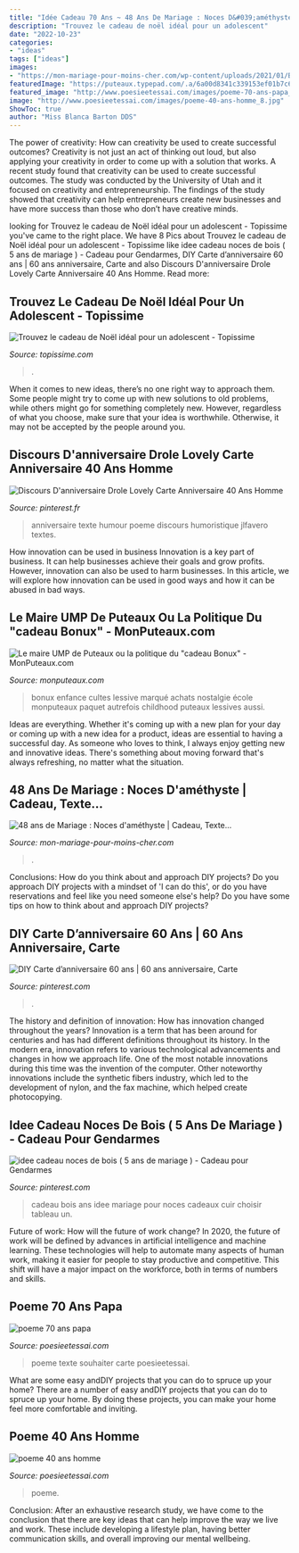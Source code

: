 ```yaml
---
title: "Idée Cadeau 70 Ans ~ 48 Ans De Mariage : Noces D&#039;améthyste"
description: "Trouvez le cadeau de noël idéal pour un adolescent"
date: "2022-10-23"
categories:
- "ideas"
tags: ["ideas"]
images:
- "https://mon-mariage-pour-moins-cher.com/wp-content/uploads/2021/01/B9A067DA-1CE7-4FEB-B443-3A2C0121C5B1-1024x435.png"
featuredImage: "https://puteaux.typepad.com/.a/6a00d8341c339153ef01b7c6dea7b3970b-600wi"
featured_image: "http://www.poesieetessai.com/images/poeme-70-ans-papa_6.jpg"
image: "http://www.poesieetessai.com/images/poeme-40-ans-homme_8.jpg"
ShowToc: true
author: "Miss Blanca Barton DDS"
---
```



The power of creativity: How can creativity be used to create successful outcomes?
Creativity is not just an act of thinking out loud, but also applying your creativity in order to come up with a solution that works. A recent study found that creativity can be used to create successful outcomes. The study was conducted by the University of Utah and it focused on creativity and entrepreneurship. The findings of the study showed that creativity can help entrepreneurs create new businesses and have more success than those who don’t have creative minds.

	

		
looking for Trouvez le cadeau de Noël idéal pour un adolescent - Topissime you've came to the right place. We have 8 Pics about Trouvez le cadeau de Noël idéal pour un adolescent - Topissime like idee cadeau noces de bois ( 5 ans de mariage ) - Cadeau pour Gendarmes, DIY Carte d’anniversaire 60 ans | 60 ans anniversaire, Carte and also Discours D&#039;anniversaire Drole Lovely Carte Anniversaire 40 Ans Homme. Read more:
		
    
## Trouvez Le Cadeau De Noël Idéal Pour Un Adolescent - Topissime

<img loading=lazy src="http://www.topissime.com/wp-content/uploads/2017/12/79b6b0aee0922f790acc745f5ddc8268.jpg" onerror="this.onerror=null;this.src='https://tse4.mm.bing.net/th?id=OIP.ebawruCSL3kKzHRfXdyCaAHaEK&amp;pid=15.1';" alt="Trouvez le cadeau de Noël idéal pour un adolescent - Topissime">

_Source: topissime.com_

>. 

	

When it comes to new ideas, there’s no one right way to approach them. Some people might try to come up with new solutions to old problems, while others might go for something completely new. However, regardless of what you choose, make sure that your idea is worthwhile. Otherwise, it may not be accepted by the people around you.

    
## Discours D&#039;anniversaire Drole Lovely Carte Anniversaire 40 Ans Homme

<img loading=lazy src="https://i.pinimg.com/736x/b6/85/8f/b6858fb4adb431d976aff6020519e1cb.jpg" onerror="this.onerror=null;this.src='https://tse2.mm.bing.net/th?id=OIP.jj3eaVxgzmky-1ZjSHdMbwHaFj&amp;pid=15.1';" alt="Discours D&#039;anniversaire Drole Lovely Carte Anniversaire 40 Ans Homme">

_Source: pinterest.fr_

>anniversaire texte humour poeme discours humoristique jlfavero textes. 

	

How innovation can be used in business
Innovation is a key part of business. It can help businesses achieve their goals and grow profits. However, innovation can also be used to harm businesses. In this article, we will explore how innovation can be used in good ways and how it can be abused in bad ways.

    
## Le Maire UMP De Puteaux Ou La Politique Du &quot;cadeau Bonux&quot; - MonPuteaux.com

<img loading=lazy src="https://puteaux.typepad.com/.a/6a00d8341c339153ef01b7c6dea7b3970b-600wi" onerror="this.onerror=null;this.src='https://tse3.mm.bing.net/th?id=OIP.aOo3WKWJltKztYsEC0ceeQHaJ7&amp;pid=15.1';" alt="Le maire UMP de Puteaux ou la politique du &quot;cadeau Bonux&quot; - MonPuteaux.com">

_Source: monputeaux.com_

>bonux enfance cultes lessive marqué achats nostalgie école monputeaux paquet autrefois childhood puteaux lessives aussi. 

	

Ideas are everything. Whether it's coming up with a new plan for your day or coming up with a new idea for a product, ideas are essential to having a successful day. As someone who loves to think, I always enjoy getting new and innovative ideas. There's something about moving forward that's always refreshing, no matter what the situation.

    
## 48 Ans De Mariage : Noces D&#039;améthyste | Cadeau, Texte...

<img loading=lazy src="https://mon-mariage-pour-moins-cher.com/wp-content/uploads/2021/01/B9A067DA-1CE7-4FEB-B443-3A2C0121C5B1-1024x435.png" onerror="this.onerror=null;this.src='https://tse1.mm.bing.net/th?id=OIP.x8sclUestT6kzQ0RxZEV_AHaDJ&amp;pid=15.1';" alt="48 ans de Mariage : Noces d&#039;améthyste | Cadeau, Texte...">

_Source: mon-mariage-pour-moins-cher.com_

>. 

	

Conclusions: How do you think about and approach DIY projects?
Do you approach DIY projects with a mindset of 'I can do this', or do you have reservations and feel like you need someone else's help? Do you have some tips on how to think about and approach DIY projects?

    
## DIY Carte D’anniversaire 60 Ans | 60 Ans Anniversaire, Carte

<img loading=lazy src="https://i.pinimg.com/736x/7f/c2/e0/7fc2e06e6bbd773f48006959d99ce326.jpg" onerror="this.onerror=null;this.src='https://tse3.mm.bing.net/th?id=OIP.NlFlXKI2zPGELYBsmH_HwQHaJ3&amp;pid=15.1';" alt="DIY Carte d’anniversaire 60 ans | 60 ans anniversaire, Carte">

_Source: pinterest.com_

>. 

	

The history and definition of innovation: How has innovation changed throughout the years?
Innovation is a term that has been around for centuries and has had different definitions throughout its history. In the modern era, innovation refers to various technological advancements and changes in how we approach life. One of the most notable innovations during this time was the invention of the computer. Other noteworthy innovations include the synthetic fibers industry, which led to the development of nylon, and the fax machine, which helped create photocopying.

    
## Idee Cadeau Noces De Bois ( 5 Ans De Mariage ) - Cadeau Pour Gendarmes

<img loading=lazy src="https://i.pinimg.com/736x/c1/5d/19/c15d1940813c0fde71d844fc1f341aa9.jpg" onerror="this.onerror=null;this.src='https://tse4.mm.bing.net/th?id=OIP.DULJkHyYmEGXkbEpE_w1QQHaGg&amp;pid=15.1';" alt="idee cadeau noces de bois ( 5 ans de mariage ) - Cadeau pour Gendarmes">

_Source: pinterest.com_

>cadeau bois ans idee mariage pour noces cadeaux cuir choisir tableau un. 

	

Future of work: How will the future of work change?
In 2020, the future of work will be defined by advances in artificial intelligence and machine learning. These technologies will help to automate many aspects of human work, making it easier for people to stay productive and competitive. This shift will have a major impact on the workforce, both in terms of numbers and skills.

    
## Poeme 70 Ans Papa

<img loading=lazy src="http://www.poesieetessai.com/images/poeme-70-ans-papa_6.jpg" onerror="this.onerror=null;this.src='https://tse4.mm.bing.net/th?id=OIP.hpuThiPio4H4jM6QQepPogHaMV&amp;pid=15.1';" alt="poeme 70 ans papa">

_Source: poesieetessai.com_

>poeme texte souhaiter carte poesieetessai. 

	

What are some easy andDIY projects that you can do to spruce up your home?
There are a number of easy andDIY projects that you can do to spruce up your home. By doing these projects, you can make your home feel more comfortable and inviting.

    
## Poeme 40 Ans Homme

<img loading=lazy src="http://www.poesieetessai.com/images/poeme-40-ans-homme_8.jpg" onerror="this.onerror=null;this.src='https://tse4.mm.bing.net/th?id=OIP.ao-M-YZzkC1ri1tlPZh-HgHaD0&amp;pid=15.1';" alt="poeme 40 ans homme">

_Source: poesieetessai.com_

>poeme. 

	

Conclusion:
After an exhaustive research study, we have come to the conclusion that there are key ideas that can help improve the way we live and work. These include developing a lifestyle plan, having better communication skills, and overall improving our mental wellbeing.

